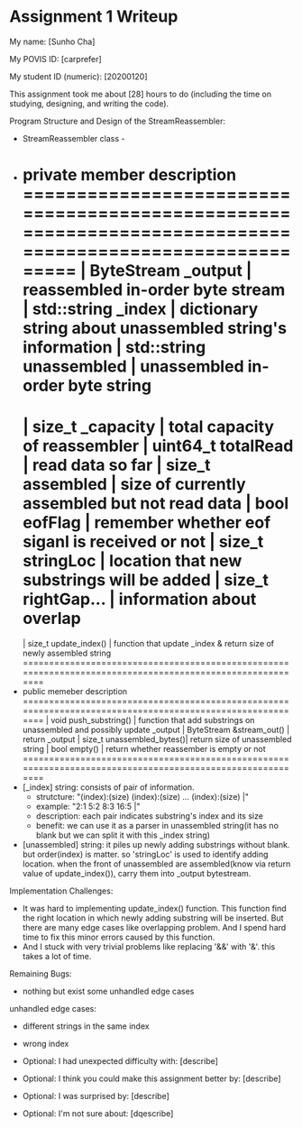 Assignment 1 Writeup
=============

My name: [Sunho Cha]

My POVIS ID: [carprefer]

My student ID (numeric): [20200120]

This assignment took me about [28] hours to do (including the time on studying, designing, and writing the code).

Program Structure and Design of the StreamReassembler:
- StreamReassembler class -
- private member  					description
=========================================================================================================
	| ByteStream _output		| reassembled in-order byte stream	
	| std::string _index		| dictionary string about unassembled string's information
	| std::string unassembled	| unassembled in-order byte string
	=====================================================================================================
	| size_t _capacity			| total capacity of reassembler
	| uint64_t totalRead		| read data so far
	| size_t assembled			| size of currently assembled but not read data
	| bool eofFlag				| remember whether eof siganl is received or not
	| size_t stringLoc			| location that new substrings will be added
	| size_t rightGap...		| information about overlap
    =====================================================================================================
	| size_t update_index()		| function that update _index & return size of newly assembled string
==========================================================================================================
- public memeber					description
==========================================================================================================
	| void push_substring()		| function that add substrings on unassembled and possibly update _output
	| ByteStream &stream_out()	| return _output
	| size_t unassembled_bytes()| return size of unassembled string
	| bool empty()				| return whether reassember is empty or not
==========================================================================================================
- [_index] string: consists of pair of information. 
	- strutcture: 	"(index):(size) (index):(size) ... (index):(size) |"
	- example:		"2:1 5:2 8:3 16:5 |"
	- description: each pair indicates substring's index and its size
	- benefit: we can use it as a parser in unassembled string(it has no blank but we can split it with this _index string)
- [unassembled] string: it piles up newly adding substrings without blank. but order(index) is matter. so 'stringLoc' is used to identify adding location. when the front of unassembled are assembled(know via return value of update_index()), carry them into _output bytestream.

Implementation Challenges:
- It was hard to implementing update_index() function. This function find the right location in which newly adding substring will be inserted. But there are many edge cases like overlapping problem. And I spend hard time to fix this minor errors caused by this function. 
- And I stuck with very trivial problems like replacing '&&' with '&'. this takes a lot of time.

Remaining Bugs: 
- nothing but exist some unhandled edge cases

unhandled edge cases: 
- different strings in the same index
- wrong index

- Optional: I had unexpected difficulty with: [describe]

- Optional: I think you could make this assignment better by: [describe]

- Optional: I was surprised by: [describe]

- Optional: I'm not sure about: [dqescribe]
